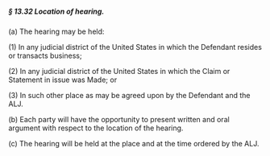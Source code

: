 ##### § 13.32 Location of hearing. #####

(a) The hearing may be held:

(1) In any judicial district of the United States in which the Defendant resides or transacts business;

(2) In any judicial district of the United States in which the Claim or Statement in issue was Made; or

(3) In such other place as may be agreed upon by the Defendant and the ALJ.

(b) Each party will have the opportunity to present written and oral argument with respect to the location of the hearing.

(c) The hearing will be held at the place and at the time ordered by the ALJ.